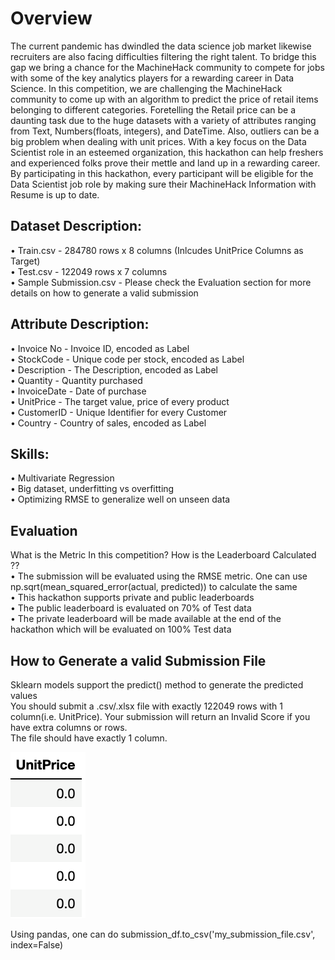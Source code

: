 # Overview

The current pandemic has dwindled the data science job market likewise recruiters are also facing difficulties filtering the right talent. To bridge this gap we bring a chance for the MachineHack community to compete for jobs with some of the key analytics players for a rewarding career in Data Science. In this competition, we are challenging the MachineHack community to come up with an algorithm to predict the price of retail items belonging to different categories. Foretelling the Retail price can be a daunting task due to the huge datasets with a variety of attributes ranging from Text, Numbers(floats, integers), and DateTime. Also, outliers can be a big problem when dealing with unit prices.
With a key focus on the Data Scientist role in an esteemed organization, this hackathon can help freshers and experienced folks prove their mettle and land up in a rewarding career.
By participating in this hackathon, every participant will be eligible for the Data Scientist job role by making sure their MachineHack Information with Resume is up to date.
 

## Dataset Description:
•	Train.csv - 284780 rows x 8 columns (Inlcudes UnitPrice Columns as Target)<br>
•	Test.csv - 122049 rows x 7 columns<br>
•	Sample Submission.csv - Please check the Evaluation section for more details on how to generate a valid submission<br>
 
 
## Attribute Description:
•	Invoice No - Invoice ID, encoded as Label<br>
•	StockCode - Unique code per stock, encoded as Label<br>
•	Description - The Description, encoded as Label<br>
•	Quantity - Quantity purchased<br>
•	InvoiceDate - Date of purchase<br>
•	UnitPrice - The target value, price of every product<br>
•	CustomerID - Unique Identifier for every Customer<br>
•	Country - Country of sales, encoded as Label<br>
 
 
## Skills:
•	Multivariate Regression<br>
•	Big dataset, underfitting vs overfitting<br>
•	Optimizing RMSE to generalize well on unseen data<br>

## Evaluation
What is the Metric In this competition? How is the Leaderboard Calculated ??<br> 
•	The submission will be evaluated using the RMSE metric. One can use np.sqrt(mean_squared_error(actual, predicted)) to calculate the same<br>
•	This hackathon supports private and public leaderboards<br>
•	The public leaderboard is evaluated on 70% of Test data<br>
•	The private leaderboard will be made available at the end of the hackathon which will be evaluated on 100% Test data<br>
 
## How to Generate a valid Submission File
Sklearn models support the predict() method to generate the predicted values<br>
You should submit a .csv/.xlsx file with exactly 122049 rows with 1 column(i.e. UnitPrice). Your submission will return an Invalid Score if you have extra columns or rows.<br>
The file should have exactly 1 column.<br>

![alt text](https://github.com/civilpes2001/Projects/blob/master/Machine%20Hack%20-%20Great%20Indian%20Hiring%20Hackathon/qwer.png?raw=true)

Using pandas, one can do submission_df.to_csv('my_submission_file.csv', index=False)
 
  
